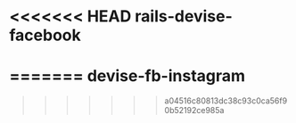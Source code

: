 <<<<<<< HEAD
rails-devise-facebook
=====================
=======
devise-fb-instagram
===================
>>>>>>> a04516c80813dc38c93c0ca56f90b52192ce985a
